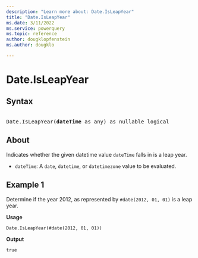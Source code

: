 ```yaml
---
description: "Learn more about: Date.IsLeapYear"
title: "Date.IsLeapYear"
ms.date: 3/11/2022
ms.service: powerquery
ms.topic: reference
author: dougklopfenstein
ms.author: dougklo

---
```

# Date.IsLeapYear

## Syntax

<pre>  
Date.IsLeapYear(<b>dateTime</b> as any) as nullable logical 
</pre>
  
## About

Indicates whether the given datetime value `dateTime` falls in is a leap year.

* `dateTime`: A `date`, `datetime`, or `datetimezone` value to be evaluated.

## Example 1

Determine if the year 2012, as represented by `#date(2012, 01, 01)` is a leap year.

**Usage**

```powerquery-m
Date.IsLeapYear(#date(2012, 01, 01))
```

**Output**

`true`
